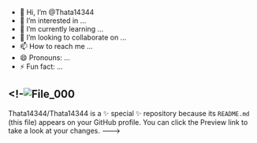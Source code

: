 - 👋 Hi, I’m @Thata14344
- 👀 I’m interested in ...
- 🌱 I’m currently learning ...
- 💞️ I’m looking to collaborate on ...
- 📫 How to reach me ...
- 😄 Pronouns: ...
- ⚡ Fun fact: ...

<!-![File_000](https://github.com/Thata14344/Thata14344/assets/161915441/f9c198a6-df2c-469f-aed3-3aa2717cb8c8)
--
Thata14344/Thata14344 is a ✨ special ✨ repository because its `README.md` (this file) appears on your GitHub profile.
You can click the Preview link to take a look at your changes.
--->
